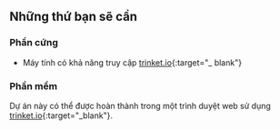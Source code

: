 ## Những thứ bạn sẽ cần

### Phần cứng

+ Máy tính có khả năng truy cập [trinket.io](https://trinket.io){:target="_ blank"}

### Phần mềm

Dự án này có thể được hoàn thành trong một trình duyệt web sử dụng [trinket.io](https://trinket.io){:target="_blank"}.